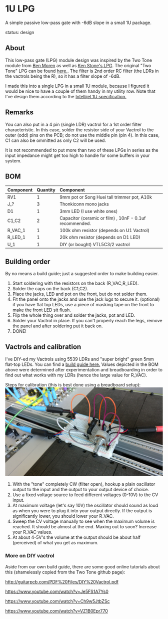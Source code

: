 # 1U LPG

A simple passive low-pass gate with -6dB slope in a small 1U package.

status: design

## About

This low-pass gate (LPG) module design was inspired by the Two Tone module from [Ben Moren](http://benmoren.com/) as well as [Ken Stone's LPG](https://www.cgs.synth.net/modules/lpg.html). The original "Two Tone" LPG can be found [here.](https://github.com/bmoren/two-tone). The filter is 2nd order RC filter (the LDRs in the vactrols being the R), so it has a filter slope of -6dB.

I made this into a single LPG in a small 1U module, because I figured it would be nice to have a couple of them handy in my utility row. Note that I've design them according to the [Intellijel 1U specification.](https://intellijel.com/support/1u-technical-specifications/)

## Remarks

You can also put in a 4 pin (single LDR) vactrol for a 1st order filter characteristic. In this case, solder the resistor side of your Vactrol to the outer (odd) pins on the PCB; do not use the middle pin (pin 4). In this case, C1 can also be ommitted as only C2 will be used.

It is not recommended to put more than two of these LPGs in series as the input impedance might get too high to handle for some buffers in your system. 

## BOM

| Component | Quantity    | Component     |
| :------------- | :------------- | :------------- |
| RV1 | 1 | 9mm pot or Song Huei tall trimmer pot, A10k |
| J_? | 3 | Thonkiconn mono jacks |
| D1 | 1 | 3mm LED (I use white ones) |
| C1,C2 | 2 | Capacitor (ceramic or film) , 10nF - 0.1uf recommended. |
| R_VAC_1 | 1 | 100k ohm resistor (depends on U1 Vactrol) |
| R_LED_1 | 1 | 20k ohm resistor (depends on D1 LED) |
| U_1 | 1 | DIY (or bought) VTL5C3/2 vactrol |

## Building order

By no means a build guide; just a suggested order to make building easier.

1. Start soldering with the resistors on the back (R_VAC,R_LED).
2. Solder the caps on the back (C1,C2).
3. Place the jacks, LED and pot on the front, but do not solder them.
4. Fit the panel onto the jacks and use the jack lugs to secure it.
   (optional) if you have flat top LEDs, use a piece of masking tape on the front to make the front LED sit flush.
5. Flip the whole thing over and solder the jacks, pot and LED.
6. Solder your Vactrol in place. If you can't properly reach the legs, remove the panel and after soldering put it back on.
7. DONE!

## Vactrols and calibration

I've DIY-ed my Vactrols using 5539 LDRs and "super bright" green 5mm flat-top LEDs. You can find a [build guide here.](../../MakingVactrols) Values depicted in the BOM above were determined after experimentation and breadboarding in order to find out what works with my LDRs (hence the large value for R_VAC).

Steps for calibration (this is best done using a breadboard setup):
![Breadboard setup](breadboard_LPG.jpg)

1. With the "tone" completely CW (filter open), hookup a plain oscillator output to the input and the output to your output device of choice.
2. Use a fixed voltage source to feed different voltages (0-10V) to the CV input.
3. At maximum voltage (let's say 10V) the oscillator should sound as loud as when you were to plug it into your output directly. If the output is significantly lower, you should lower your R_VAC.
4. Sweep the CV voltage manually to see when the maximum volume is reached. It should be almost at the end. Maxing out to soon? Increase your R_VAC values.
5. At about 4-5V's the volume at the output should be about half (perceived) of what you get as maximum.

### More on DIY vactrol

Aside from our own build guide, there are some good online tutorials about this (shamelessly copied from the Two Tone github page):

<http://guitarpcb.com/PDF%20Files/DIY%20Vactrol.pdf>

<https://www.youtube.com/watch?v=Je5FS1A7Ys0>

<https://www.youtube.com/watch?v=Ch9w5JtbZSc>

<https://www.youtube.com/watch?v=VZ1B0Epr770>
